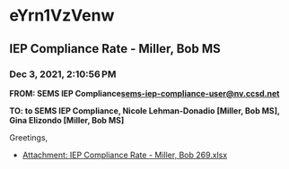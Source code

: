 # eYrn1VzVenw
## IEP Compliance Rate - Miller, Bob MS
### Dec 3, 2021, 2:10:56 PM
**FROM: SEMS IEP Compliance<sems-iep-compliance-user@nv.ccsd.net>**

**TO: to SEMS IEP Compliance, Nicole Lehman-Donadio [Miller, Bob MS], Gina Elizondo [Miller, Bob MS]**


Greetings,  





* [Attachment: IEP Compliance Rate - Miller, Bob 269.xlsx](eYrn1VzVenw-attachment-1.xlsx)
